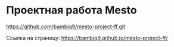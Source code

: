# Проектная работа Mesto

https://github.com/bambiq9/mesto-project-ff.git

Ссылка на страницу: https://bambiq9.github.io/mesto-project-ff/